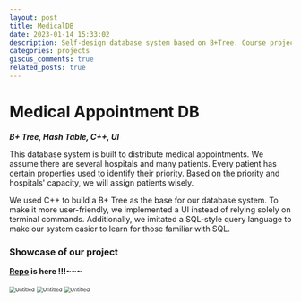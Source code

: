 ```yaml
---
layout: post
title: MedicalDB
date: 2023-01-14 15:33:02
description: Self-design database system based on B+Tree. Course project from CS225.
categories: projects
giscus_comments: true
related_posts: true
---
```

# Medical Appointment DB

***B+ Tree, Hash Table, C++, UI***

This database system is built to distribute medical appointments. We assume there are several hospitals and many patients. Every patient has certain properties used to identify their priority. Based on the priority and hospitals' capacity, we will assign patients wisely.

We used C++ to build a B+ Tree as the base for our database system. To make it more user-friendly, we implemented a UI instead of relying solely on terminal commands. Additionally, we imitated a SQL-style query language to make our system easier to learn for those familiar with SQL.

### Showcase of our project

**[Repo](https://github.com/ZichengMa/CS225-DatabaseProject) is here !!!~~~**

<img src="Untitled.png" alt="Untitled" style="zoom: 67%;" />

<img src="Untitled1.png" alt="Untitled" style="zoom:67%;" />

<img src="Untitled2.png" alt="Untitled" style="zoom:67%;" />